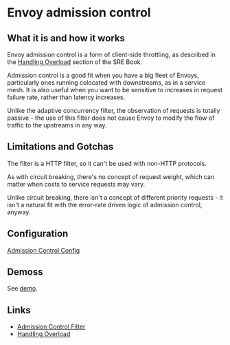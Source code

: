 # Envoy admission control 

## What it is and how it works

Envoy admission control is a form of client-side throttling, as described in the [Handling Overload](https://sre.google/sre-book/handling-overload/) section of the SRE Book.

Admission control is a good fit when you have a big fleet of Envoys, particularly ones running colocated with downstreams, as in a service mesh. It is also useful when you want to be sensitive to increases in request failure rate, rather than latency increases.

Unlike the adaptive concurrency filter, the observation of requests is totally passive - the use of this filter
does not cause Envoy to modify the flow of traffic to the upstreams in any way.

## Limitations and Gotchas

The filter is a HTTP filter, so it can't be used with non-HTTP protocols.

As with circuit breaking, there's no concept of request weight, which can matter when costs to service requests may vary.

Unlike circuit breaking, there isn't a concept of different priority requests - it isn't a natural fit with the error-rate driven logic of admission control, anyway. 

## Configuration

[Admission Control Config](https://www.envoyproxy.io/docs/envoy/latest/api-v3/extensions/filters/http/admission_control/v3/admission_control.proto#envoy-v3-api-msg-extensions-filters-http-admission-control-v3-admissioncontrol)

## Demoss

See [demo](demo/README.md).

## Links

* [Admission Control Filter](https://www.envoyproxy.io/docs/envoy/latest/configuration/http/http_filters/admission_control_filter)
* [Handling Overload](https://sre.google/sre-book/handling-overload/)

